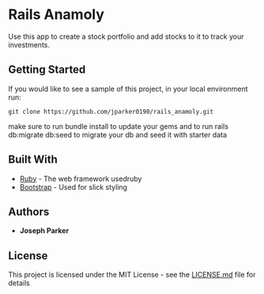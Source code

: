 # Rails Anamoly

Use this app to create a stock portfolio and add stocks to it to track your investments.  

## Getting Started

If you would like to see a sample of this project, in your local environment run:
```
git clone https://github.com/jparker0190/rails_anamoly.git
```
make sure to run bundle install to update your gems and to run rails db:migrate db:seed to migrate your db and seed it with starter data


## Built With

* [Ruby](https://www.ruby-lang.org/en/) - The web framework usedruby
* [Bootstrap](https://getbootstrap.com/) - Used for slick styling

## Authors

* **Joseph Parker** 

## License

This project is licensed under the MIT License - see the [LICENSE.md](LICENSE.md) file for details

